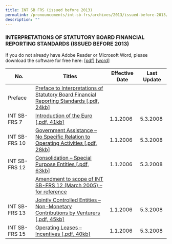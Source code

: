 ```yaml
---
title: INT SB FRS (issued before 2013)
permalink: /pronouncements/int-sb-frs/archives/2013/issued-before-2013/
description: ""
---
```

### INTERPRETATIONS OF STATUTORY BOARD FINANCIAL REPORTING STANDARDS (ISSUED BEFORE 2013)

  
If you do not already have Adobe Reader or Microsoft Word, please download the software for free here: [\[pdf\]](http://www.adobe.com/products/acrobat/readstep2.html) [\[word\]](http://www.microsoft.com/downloads/details.aspx?FamilyID=95e24c87-8732-48d5-8689-ab826e7b8fdf&DisplayLang=en)

| No. | Titles | Effective Date | Last Update |
| -------- | -------- | -------- | -------- |
| Preface | [Preface to Interpretations of Statutory Board Financial Reporting Standards \[.pdf, 24kb\]](/files/Docs/Default%20Source/Int%20Sb%20Frs/Issued%20before%202013/int_sb-frs_preface.pdf) | | |
| INT SB-FRS 7 | [Introduction of the Euro [.pdf, 41kb]](/files/Docs/Default%20Source/Int%20Sb%20Frs/Issued%20before%202013/int_sb-frs_7.pdf) | 1.1.2006 | 5.3.2008 |
| INT SB-FRS 10 | [Government Assistance – No Specific Relation to Operating Activities [.pdf, 28kb]](/files/Docs/Default%20Source/Int%20Sb%20Frs/Issued%20before%202013/int_sb-frs_10.pdf) | 1.1.2006 | 5.3.2008 |
| INT SB-FRS 12 | [Consolidation – Special Purpose Entities [.pdf, 63kb]](/files/Docs/Default%20Source/Int%20Sb%20Frs/Issued%20before%202013/int_sb-frs_12.pdf) | 1.1.2006 | 5.3.2008 |
|  | [Amendment to scope of INT SB-FRS 12 (March 2005) – for reference](/files/Docs/Default%20Source/Int%20Sb%20Frs/Issued%20before%202013/int_sb-frs_12_amendments.pdf) |  |  |
| INT SB-FRS 13 | [Jointly Controlled Entities – Non-Monetary Contributions by Venturers [.pdf, 45kb]](/files/Docs/Default%20Source/Int%20Sb%20Frs/Issued%20before%202013/int_sb-frs_13.pdf) | 1.1.2006 | 5.3.2008 |
| INT SB-FRS 15 | [Operating Leases – Incentives [.pdf, 40kb]](/files/Docs/Default%20Source/Int%20Sb%20Frs/Issued%20before%202013/int_sb-frs_15.pdf)| 1.1.2006 | 5.3.2008 |

